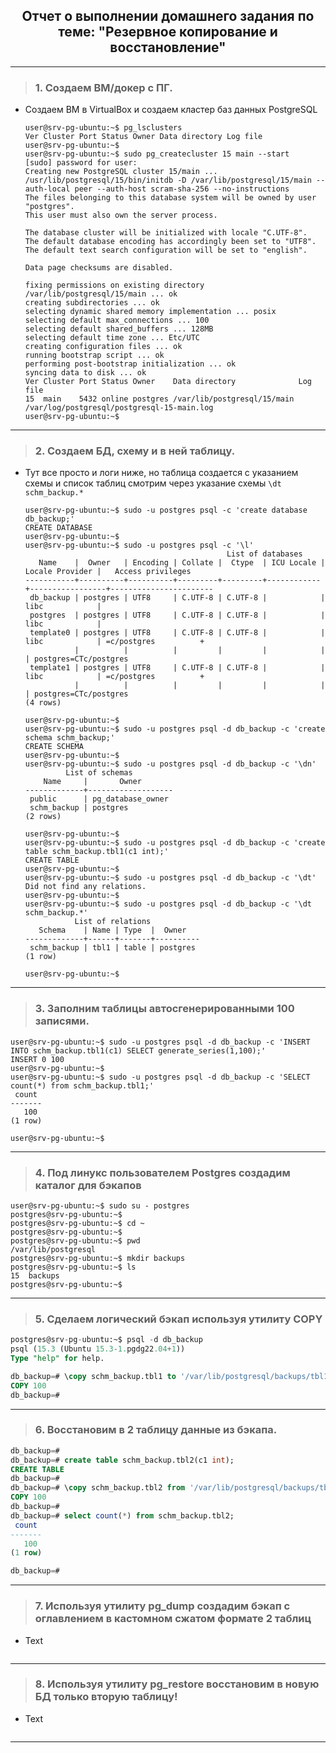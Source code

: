 <div align="center"><h2> Отчет о выполнении домашнего задания по теме: "Резервное копирование и восстановление" </h2></div>


***

> ### 1. Создаем ВМ/докер c ПГ.
  * Создаем ВМ в VirtualBox и создаем кластер баз данных PostgreSQL
    ```console
    user@srv-pg-ubuntu:~$ pg_lsclusters
    Ver Cluster Port Status Owner Data directory Log file
    user@srv-pg-ubuntu:~$
    user@srv-pg-ubuntu:~$ sudo pg_createcluster 15 main --start
    [sudo] password for user:
    Creating new PostgreSQL cluster 15/main ...
    /usr/lib/postgresql/15/bin/initdb -D /var/lib/postgresql/15/main --auth-local peer --auth-host scram-sha-256 --no-instructions
    The files belonging to this database system will be owned by user "postgres".
    This user must also own the server process.

    The database cluster will be initialized with locale "C.UTF-8".
    The default database encoding has accordingly been set to "UTF8".
    The default text search configuration will be set to "english".

    Data page checksums are disabled.

    fixing permissions on existing directory /var/lib/postgresql/15/main ... ok
    creating subdirectories ... ok
    selecting dynamic shared memory implementation ... posix
    selecting default max_connections ... 100
    selecting default shared_buffers ... 128MB
    selecting default time zone ... Etc/UTC
    creating configuration files ... ok
    running bootstrap script ... ok
    performing post-bootstrap initialization ... ok
    syncing data to disk ... ok
    Ver Cluster Port Status Owner    Data directory              Log file
    15  main    5432 online postgres /var/lib/postgresql/15/main /var/log/postgresql/postgresql-15-main.log
    user@srv-pg-ubuntu:~$
    ```
***

> ### 2. Создаем БД, схему и в ней таблицу.
* Тут все просто и логи ниже, но таблица создается с указанием схемы и список таблиц смотрим через указание схемы `\dt schm_backup.*`
    ```console
    user@srv-pg-ubuntu:~$ sudo -u postgres psql -c 'create database db_backup;'
    CREATE DATABASE
    user@srv-pg-ubuntu:~$
    user@srv-pg-ubuntu:~$ sudo -u postgres psql -c '\l'
                                                 List of databases
       Name    |  Owner   | Encoding | Collate |  Ctype  | ICU Locale | Locale Provider |   Access privileges
    -----------+----------+----------+---------+---------+------------+-----------------+-----------------------
     db_backup | postgres | UTF8     | C.UTF-8 | C.UTF-8 |            | libc            |
     postgres  | postgres | UTF8     | C.UTF-8 | C.UTF-8 |            | libc            |
     template0 | postgres | UTF8     | C.UTF-8 | C.UTF-8 |            | libc            | =c/postgres          +
               |          |          |         |         |            |                 | postgres=CTc/postgres
     template1 | postgres | UTF8     | C.UTF-8 | C.UTF-8 |            | libc            | =c/postgres          +
               |          |          |         |         |            |                 | postgres=CTc/postgres
    (4 rows)

    user@srv-pg-ubuntu:~$
    user@srv-pg-ubuntu:~$ sudo -u postgres psql -d db_backup -c 'create schema schm_backup;'
    CREATE SCHEMA
    user@srv-pg-ubuntu:~$
    user@srv-pg-ubuntu:~$ sudo -u postgres psql -d db_backup -c '\dn'
             List of schemas
        Name     |       Owner
    -------------+-------------------
     public      | pg_database_owner
     schm_backup | postgres
    (2 rows)

    user@srv-pg-ubuntu:~$
    user@srv-pg-ubuntu:~$ sudo -u postgres psql -d db_backup -c 'create table schm_backup.tbl1(c1 int);'
    CREATE TABLE
    user@srv-pg-ubuntu:~$
    user@srv-pg-ubuntu:~$ sudo -u postgres psql -d db_backup -c '\dt'
    Did not find any relations.
    user@srv-pg-ubuntu:~$
    user@srv-pg-ubuntu:~$ sudo -u postgres psql -d db_backup -c '\dt schm_backup.*'
               List of relations
       Schema    | Name | Type  |  Owner
    -------------+------+-------+----------
     schm_backup | tbl1 | table | postgres
    (1 row)

    user@srv-pg-ubuntu:~$
    ```
***

> ### 3. Заполним таблицы автосгенерированными 100 записями.
```console
user@srv-pg-ubuntu:~$ sudo -u postgres psql -d db_backup -c 'INSERT INTO schm_backup.tbl1(c1) SELECT generate_series(1,100);'
INSERT 0 100
user@srv-pg-ubuntu:~$
user@srv-pg-ubuntu:~$ sudo -u postgres psql -d db_backup -c 'SELECT count(*) from schm_backup.tbl1;'
 count 
-------
   100
(1 row)

user@srv-pg-ubuntu:~$ 
```
***

> ### 4. Под линукс пользователем Postgres создадим каталог для бэкапов
```console
user@srv-pg-ubuntu:~$ sudo su - postgres
postgres@srv-pg-ubuntu:~$
postgres@srv-pg-ubuntu:~$ cd ~
postgres@srv-pg-ubuntu:~$
postgres@srv-pg-ubuntu:~$ pwd
/var/lib/postgresql
postgres@srv-pg-ubuntu:~$ mkdir backups
postgres@srv-pg-ubuntu:~$ ls
15  backups
postgres@srv-pg-ubuntu:~$
```
***

> ### 5. Сделаем логический бэкап используя утилиту COPY
```sql
postgres@srv-pg-ubuntu:~$ psql -d db_backup
psql (15.3 (Ubuntu 15.3-1.pgdg22.04+1))
Type "help" for help.

db_backup=# \copy schm_backup.tbl1 to '/var/lib/postgresql/backups/tbl1.sql';
COPY 100
db_backup=#
```
    
***

> ### 6. Восстановим в 2 таблицу данные из бэкапа.
```sql
db_backup=#
db_backup=# create table schm_backup.tbl2(c1 int);
CREATE TABLE
db_backup=#
db_backup=# \copy schm_backup.tbl2 from '/var/lib/postgresql/backups/tbl1.sql';
COPY 100
db_backup=#
db_backup=# select count(*) from schm_backup.tbl2;
 count
-------
   100
(1 row)

db_backup=#
```
    
    
  ***

> ### 7. Используя утилиту pg_dump создадим бэкап с оглавлением в кастомном сжатом формате 2 таблиц
  * Text
    ```console
    ```
    
    
 ***

> ### 8. Используя утилиту pg_restore восстановим в новую БД только вторую таблицу!
  * Text
    ```console
    ```
      
 ***      
